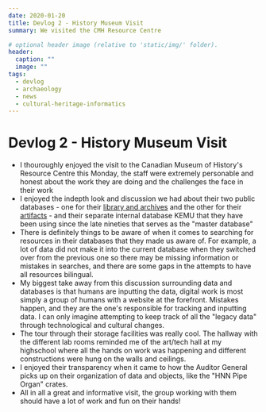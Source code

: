 ```yaml
---
date: 2020-01-20
title: Devlog 2 - History Museum Visit
summary: We visited the CMH Resource Centre

# optional header image (relative to 'static/img/' folder).
header:
  caption: ""
  image: ""
tags:
  - devlog
  - archaeology
  - news
  - cultural-heritage-informatics
---
```


# Devlog 2 - History Museum Visit

* I thouroughly enjoyed the visit to the Canadian Museum of History's Resource Centre this Monday, the staff were extremely personable and honest about the work they are doing and the challenges the face in their work 
* I enjoyed the indepth look and discussion we had about their two public databases - one for their [library and archives](https://catalogue.historymuseum.ca/musvw/Vubis.csp?Profile=CMCLIBARCH&OpacLanguage=eng&SearchMethod=Find_1&PageType=Start&PreviousList=Start&NumberToRetrieve=10&RecordNumber=&WebPageNr=1&StartValue=1&Database=1_CMC3&Index1=1*Keywordsbib&EncodedRequest=w*DC*5C*2F*21*96Z2*0B*9Ahk*5F*23*7E*E5&WebAction=NewSearch&SearchT1=&SearchTerm1=&OutsideLink=Yes&ShowMenu=Yes) and the other for their [artifacts](https://www.historymuseum.ca/collections/) - and their separate internal database KEMU that they have been using since the late nineties that serves as the "master database" 
* There is definitely things to be aware of when it comes to searching for resources in their databases that they made us aware of. For example, a lot of data did not make it into the current database when they switched over from the previous one so there may be missing information or mistakes in searches, and there are some gaps in the attempts to have all resources bilingual. 
* My biggest take away from this discussion surrounding data and databases is that humans are inputting the data, digital work is most simply a group of humans with a website at the forefront. Mistakes happen, and they are the one's responsible for tracking and inputting data. I can only imagine attempting to keep track of all the "legacy data" through technological and cultural changes. 
* The tour through their storage facilities was really cool. The hallway with the different lab rooms reminded me of the art/tech hall at my highschool where all the hands on work was happening and different constructions were hung on the walls and ceilings. 
* I enjoyed their transparency when it came to how the Auditor General picks up on their organization of data and objects, like the "HNN Pipe Organ" crates. 
* All in all a great and informative visit, the group working with them should have a lot of work and fun on their hands!



